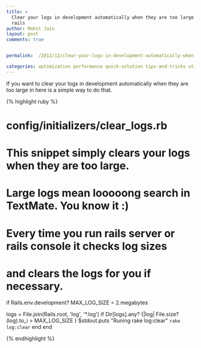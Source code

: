 ```yaml
---
title: >
  Clear your logs in development automatically when they are too large in ruby on
  rails
author: Mohit Jain
layout: post
comments: true


permalink:  /2012/12/clear-your-logs-in-development-automatically-when-they-are-too-large-in-ruby-on-rails/

categories: optimization performance quick-solution tips-and-tricks utilities
---
```


If you want to clear your logs in development automatically when they are too large in  here is a simple way to do that.

{% highlight ruby %}

# config/initializers/clear_logs.rb
# This snippet simply clears your logs when they are too large.
# Large logs mean looooong search in TextMate. You know it :)
# Every time you run rails server or rails console it checks log sizes
# and clears the logs for you if necessary.

if Rails.env.development?
  MAX_LOG_SIZE = 2.megabytes

  logs = File.join(Rails.root, 'log', '*.log')
  if Dir[logs].any? {|log| File.size?(log).to_i > MAX_LOG_SIZE }
    $stdout.puts "Runing rake log:clear"
    `rake log:clear`
  end
end

{% endhighlight %}

